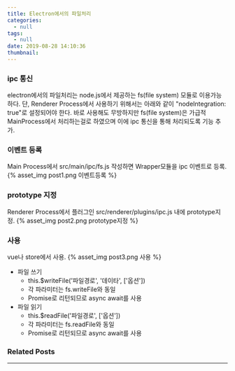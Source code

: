 ```yaml
---
title: Electron에서의 파일처리
categories:
  - null
tags:
  - null
date: 2019-08-28 14:10:36
thumbnail:
---
```

### ipc 통신
  electron에서의 파일처리는 node.js에서 제공하는 fs(file system) 모듈로 이용가능 하다.
  단, Renderer Process에서 사용하기 위해서는 아래와 같이 "nodeIntegration: true"로 설정되어야 한다. 
  바로 사용해도 무방하지만 fs(file system)은 가급적 MainProcess에서 처리하는걸로 하였으며 이에 ipc 통신을 통해 처리되도록 기능 추가.

### 이벤트 등록
  Main Process에서 src/main/ipc/fs.js 작성하면 Wrapper모듈을 ipc 이벤트로 등록.
{% asset_img post1.png 이벤트등록 %}


### prototype 지정
  Renderer Process에서 플러그인 src/renderer/plugins/ipc.js 내에 prototype지정.
{% asset_img post2.png prototype지정 %}


### 사용
  vue나 store에서 사용.
{% asset_img post3.png 사용 %}

- 파일 쓰기
  - this.$writeFile('파일경로', '데이타', ['옵션'])
  - 각 파라미터는 fs.writeFile와 동일
  - Promise로 리턴되므로 async await를 사용
- 파일 읽기
  - this.$readFile('파일경로', ['옵션'])
  - 각 파라미터는 fs.readFile와 동일
  - Promise로 리턴되므로 async await를 사용

### Related Posts
---
